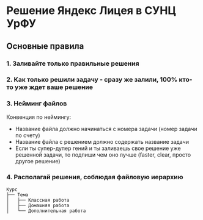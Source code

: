 # Решение Яндекс Лицея в СУНЦ УрФУ

## Основные правила
### 1. Заливайте только правильные решения
### 2. Как только решили задачу - сразу же залили, 100% кто-то уже ждет ваше решение
### 3. Нейминг файлов
Конвенция по неймингу:
 - Название файла должно начинаться с номера задачи (номер задачи по счету)
 - Название файла с решением должно содержать название задачи
 - Если ты супер-дупер гений и ты заливаешь свое решение уже решенной задачи, то подпиши чем оно лучше (faster, clear, просто другое решение)
### 4. Располагай решения, соблюдая файловую иерархию
```
Курс
├── Тема
│   ├── Классная работа
│   ├── Домашняя работа
│   └── Дополнительная работа
```
